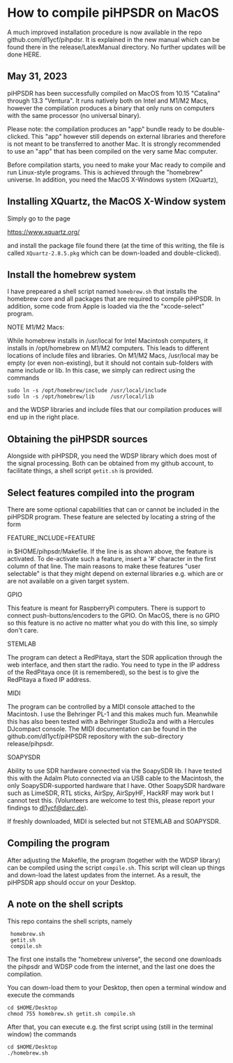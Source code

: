 # How to compile piHPSDR on MacOS

A much improved installation procedure is now available in the
repo github.com/dl1ycf/pihpdsr. It is explained in the new
manual which can be found there in the release/LatexManual 
directory.  No further updates will be done HERE.

May 31, 2023
------------

piHPSDR has been successfully compiled on MacOS from 10.15 "Catalina"
through 13.3 "Ventura". It runs natively both on Intel and M1/M2 Macs,
however the compilation produces a binary that only runs on computers
with the same processor (no universal binary).

Please note: the compilation produces an "app" bundle ready to
be double-clicked. This "app" however still depends on external
libraries and therefore is not meant to be transferred to another
Mac. It is strongly recommended to use an "app" that has been
compiled on the very same Mac computer.

Before compilation starts, you need to make your Mac ready to compile
and run Linux-style programs. This is achieved through the "homebrew"
universe. In addition, you need the MacOS X-Windows system (XQuartz),

Installing XQuartz, the MacOS X-Window system
---------------------------------------------

Simply go to the page

https://www.xquartz.org/

and install the package file found there (at the time of this writing,
the file is called `XQuartz-2.8.5.pkg` which can be down-loaded and
double-clicked).


Install the homebrew system
---------------------------

I have prepeared a shell script named `homebrew.sh` that installs
the homebrew core and all packages that are required to compile piHPSDR.
In addition, some code from Apple is loaded via the the "xcode-select" 
program.

NOTE M1/M2 Macs:

While homebrew installs in /usr/local for Intel Macintosh computers, it
installs in /opt/homebrew on M1/M2 computers. This leads to different
locations of include files and libraries. On M1/M2 Macs, /usr/local
may be empty (or even non-existing), but it should not contain sub-folders
with name include or lib. In this case, we simply can redirect
using the commands

```
sudo ln -s /opt/homebrew/include /usr/local/include
sudo ln -s /opt/homebrew/lib     /usr/local/lib

```
and the WDSP libraries and include files that our compilation produces
will end up in the right place.

Obtaining the piHPSDR sources
-----------------------------

Alongside with piHPSDR, you need the WDSP library which does most of
the signal processing. Both can be obtained from my github account,
to facilitate things, a shell script `getit.sh` is provided.

Select features compiled into the program
-----------------------------------------

There are some optional capabilities that can or cannot be
included in the piHPSDR program. These feature are selected by
locating a string of the form

FEATURE_INCLUDE=FEATURE

in $HOME/pihpsdr/Makefile. If the line is as shown above, the feature
is activated. To de-activate such a feature, insert a '#' character
in the first column of that line. The main reasons to make these features
"user selectable" is that they might depend on external libraries e.g.
which are or are not available on a given target system.

GPIO

This feature is meant for RaspberryPi computers. There is support to 
connect push-buttons/encoders to the GPIO. On MacOS, there is no GPIO
so this feature is no active no matter what you do with this line, so
simply don't care.

STEMLAB

The program can detect a RedPitaya, start the SDR application through the web
interface, and then start the radio. You need to type in the IP address of the
RedPitaya once (it is remembered), so the best is to give the RedPitaya a
fixed IP address.

MIDI  

The program can be controlled by a MIDI console attached to the Macintosh.
I use the Behringer PL-1 and this makes much fun. Meanwhile this has also
been tested with a Behringer Studio2a and with a Hercules DJcompact console.
The MIDI documentation can be found in the github.com/dl1ycf/piHPSDR repository
with the sub-directory release/pihpsdr.

SOAPYSDR

Ability to use SDR hardware connected via the SoapySDR lib. I have tested this
with the Adalm Pluto connected via an USB cable to the Macintosh, the only
SoapySDR-supported hardware that I have. Other SoapySDR hardware
such as LimeSDR, RTL sticks, AirSpy, AirSpyHF, HackRF may work but I cannot
test this. (Volunteers are welcome to test
this, please report your findings to dl1ycf@darc.de).


If freshly downloaded, MIDI is selected but not STEMLAB and SOAPYSDR.


Compiling the program
---------------------

After adjusting the Makefile, the program (together with the WDSP library) can be
compiled using the script `compile.sh`. This script will clean up things and
down-load the latest updates from the internet. As a result, the piHPSDR app 
should occur on your Desktop.


A note on the shell scripts
---------------------------

This repo contains the shell scripts, namely 

```
 homebrew.sh
 getit.sh
 compile.sh
 ```

The first one installs the "homebrew universe", the second one downloads
the pihpsdr and WDSP code from the internet, and the last one does
the compilation.

You can down-load them to your Desktop, then open a terminal window and
execute the commands

```
cd $HOME/Desktop
chmod 755 homebrew.sh getit.sh compile.sh
```

After that, you can execute e.g. the first script using (still in the terminal window)
the commands

```
cd $HOME/Desktop
./homebrew.sh


